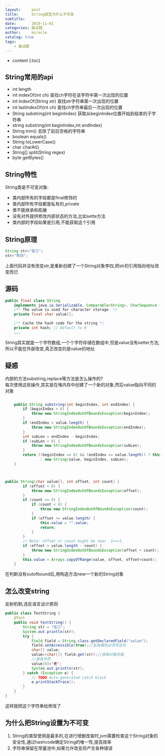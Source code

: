 ```yaml
---
layout:     post
title:      String类型为什么不可变
subtitle:   
date:       2019-11-01
categories: 面试题
author:     miracle
catalog: true
tags:
    - 面试题
---
```


* content
{:toc}

## String常用的api

* int length
* int indexOf(int ch) 查找ch字符在该字符中第一次出现的位置
* int indexOf(String str) 查找str字符串第一次出现的位置
* int lastIndexOf(int ch) 查找ch字符串最后一次出现的位置
* String substring(int beginIndex) 获取从beginIndex位置开始到结束的子字符串
* string substring(int beginIndex,int endIndex)
* String trim() 去除了前后空格的字符串
* boolean equals() 
* String toLowerCase()
* char charAt()
* String[] split(String regex)
* byte getBytes()

## String特性
String类是不可变对象:
* 类内部所有的字段都是final修饰的
* 类内部所有字段都是私有的,private
* 类不能继承和拓展
* 没有对外提供修改内部状态的方法,比如sette方法
* 类内部的字段如果是引用,不能获取这个引用


## String原理

```java
String str="张三";
str="李四";
```

上面代码并没有改变str,是重新创建了一个String对象李四,把str的引用指向地址改变而已

## 源码

```java
public final class String
    implements java.io.Serializable, Comparable<String>, CharSequence {
    /** The value is used for character storage. */
    private final char value[];

    /** Cache the hash code for the string */
    private int hash; // Default to 0
    ...
```

String其实就是一个字符数组,一个个字符存储在数组中,但是value没有setter方法,所以不能在外部改变,真正改变的是value的地址  

## 疑惑  
内部的方法substring,replace等方法是怎么操作的?  
每次使用这些操作,其实是在堆内存中创建了一个新的对象,然后value指向不同的对象

```java

    public String substring(int beginIndex, int endIndex) {
        if (beginIndex < 0) {
            throw new StringIndexOutOfBoundsException(beginIndex);
        }
        if (endIndex > value.length) {
            throw new StringIndexOutOfBoundsException(endIndex);
        }
        int subLen = endIndex - beginIndex;
        if (subLen < 0) {
            throw new StringIndexOutOfBoundsException(subLen);
        }
        return ((beginIndex == 0) && (endIndex == value.length)) ? this
                : new String(value, beginIndex, subLen);
    }



public String(char value[], int offset, int count) {
        if (offset < 0) {
            throw new StringIndexOutOfBoundsException(offset);
        }
        if (count <= 0) {
            if (count < 0) {
                throw new StringIndexOutOfBoundsException(count);
            }
            if (offset <= value.length) {
                this.value = "".value;
                return;
            }
        }
        // Note: offset or count might be near -1>>>1.
        if (offset > value.length - count) {
            throw new StringIndexOutOfBoundsException(offset + count);
        }
        this.value = Arrays.copyOfRange(value, offset, offset+count);
    }
```

在判断没有outofbound后,用构造方法new一个新的String对象

## 怎么改变string

反射机制,违反语言设计原则

```java
public class TestString {
	@Test
	public void testString() {
		String str = "张三";
		System.out.println(str);
		try {
			Field field = String.class.getDeclaredField("value");
			field.setAccessible(true);//私有属性必须写这句
			char[] value;
			value=(char[]) field.get(str);//获取对象的值
			//更改字符
			value[0]='老';
			System.out.println(str);
		} catch (Exception e) {
			// TODO Auto-generated catch block
			e.printStackTrace();
		}
	}
}
```  

这样就把这个字符串给修改了

## 为什么把String设置为不可变

1. String的类型使用是最多的,在进行增删改查时,jvm需要检查这个String对象的安全性,通过hashcode确定String的唯一性,提高效率
2. 字符串保留在常量池中,如果允许改变将产生各种错误

